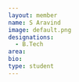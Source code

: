 ```yaml
---
layout: member
name: S Aravind
image: default.png
designations: 
  - B.Tech
area:
bio:
type: student
---
```

